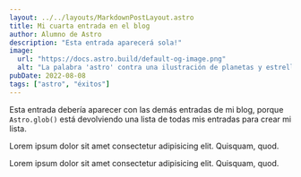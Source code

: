 ```yaml
---
layout: ../../layouts/MarkdownPostLayout.astro
title: Mi cuarta entrada en el blog
author: Alumno de Astro
description: "Esta entrada aparecerá sola!"
image:
  url: "https://docs.astro.build/default-og-image.png"
  alt: "La palabra 'astro' contra una ilustración de planetas y estrellas."
pubDate: 2022-08-08
tags: ["astro", "éxitos"]
---
```

Esta entrada debería aparecer con las demás entradas de mi blog, porque `Astro.glob()` está devolviendo una lista de todas mis entradas para crear mi lista.

Lorem ipsum dolor sit amet consectetur adipisicing elit. Quisquam, quod.

Lorem ipsum dolor sit amet consectetur adipisicing elit. Quisquam, quod.


